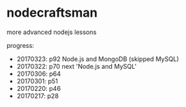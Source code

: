 # nodecraftsman
more advanced nodejs lessons


progress:

- 20170323: p92  Node.js and MongoDB (skipped MySQL)
- 20170322: p70  next 'Node.js and MySQL'
- 20170306: p64
- 20170301: p51
- 20170220: p46
- 20170217: p28
